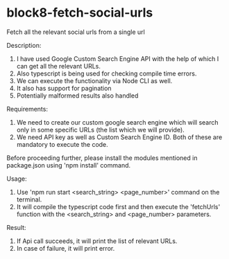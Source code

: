 # block8-fetch-social-urls
Fetch all the relevant social urls from a single url

Description:
1. I have used Google Custom Search Engine API with the help of which I can get all the relevant URLs.
2. Also typescript is being used for checking compile time errors.
3. We can execute the functionality via Node CLI as well.
4. It also has support for pagination
5. Potentially malformed results also handled

Requirements:
1. We need to create our custom google search engine which will search only in some specific URLs (the list which we will provide).
2. We need API key as well as Custom Search Engine ID. Both of these are mandatory to execute the code.

Before proceeding further, please install the modules mentioned in package.json using 'npm install' command.

Usage:
1. Use 'npm run start <search_string> <page_number>' command on the terminal.
2. It will compile the typescript code first and then execute the 'fetchUrls' function with the <search_string> and <page_number> parameters.

Result:
1. If Api call succeeds, it will print the list of relevant URLs.
2. In case of failure, it will print error.
